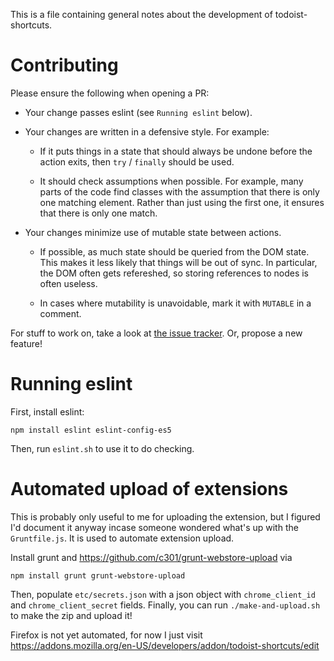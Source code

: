 This is a file containing general notes about the development of
todoist-shortcuts.

# Contributing

Please ensure the following when opening a PR:

* Your change passes eslint (see `Running eslint` below).

* Your changes are written in a defensive style.  For example:

  - If it puts things in a state that should always be undone before the
action exits, then `try` / `finally` should be used.

  - It should check assumptions when possible.  For example, many parts of the
code find classes with the assumption that there is only one matching
element.  Rather than just using the first one, it ensures that there is
only one match.

* Your changes minimize use of mutable state between actions.

  - If possible, as much state should be queried from the DOM state.  This
makes it less likely that things will be out of sync.  In particular, the DOM
often gets refereshed, so storing references to nodes is often useless.

  - In cases where mutability is unavoidable, mark it with `MUTABLE` in a
comment.

For stuff to work on, take a look at [the issue
tracker](https://github.com/mgsloan/todoist-shortcuts/issues). Or,
propose a new feature!

# Running eslint

First, install eslint:

```
npm install eslint eslint-config-es5
```

Then, run `eslint.sh` to use it to do checking.

# Automated upload of extensions

This is probably only useful to me for uploading the extension, but I figured
I'd document it anyway incase someone wondered what's up with the
`Gruntfile.js`.  It is used to automate extension upload.

Install grunt and https://github.com/c301/grunt-webstore-upload via

```
npm install grunt grunt-webstore-upload
```

Then, populate `etc/secrets.json` with a json object with `chrome_client_id` and
`chrome_client_secret` fields. Finally, you can run `./make-and-upload.sh` to
make the zip and upload it!


Firefox is not yet automated, for now I just visit
https://addons.mozilla.org/en-US/developers/addon/todoist-shortcuts/edit
